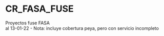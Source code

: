 # CR_FASA_FUSE
Proyectos fuse FASA
<br/>al 13-01-22 - Nota: incluye cobertura peya, pero con servicio incompleto
